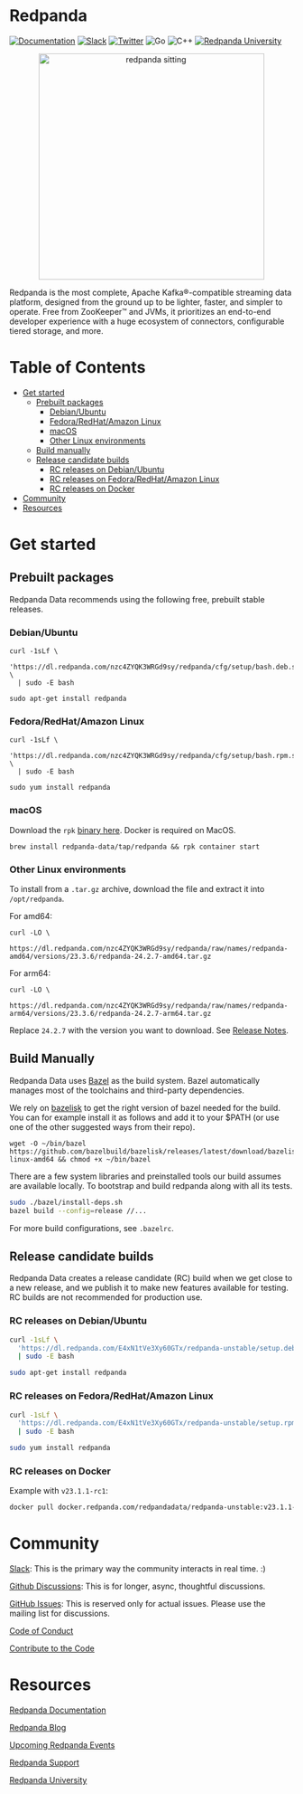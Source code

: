 # Redpanda

[![Documentation](https://img.shields.io/badge/documentation-black)](https://redpanda.com/documentation)
[![Slack](https://img.shields.io/badge/slack-purple)](https://redpanda.com/slack)
[![Twitter](https://img.shields.io/twitter/follow/redpandadata.svg?style=social&label=Follow)](https://twitter.com/intent/follow?screen_name=redpandadata)
![Go](https://github.com/redpanda-data/redpanda/workflows/Go/badge.svg)
![C++](https://github.com/redpanda-data/redpanda/workflows/build-test/badge.svg)
[![Redpanda University](https://img.shields.io/badge/Redpanda%20University-black)](https://university.redpanda.com/)
<p align="center">
<a href="https://redpanda.com/redpanda"><img src="docs/PANDA_sitting.png" alt="redpanda sitting" width="400"></a>
</p>

Redpanda is the most complete, Apache Kafka®-compatible streaming data platform, designed from the ground up to be lighter, faster, and simpler to operate. Free from ZooKeeper™ and JVMs, it prioritizes an end-to-end developer experience with a huge ecosystem of connectors, configurable tiered storage, and more.

# Table of Contents
- [Get started](#get-started)
  - [Prebuilt packages](#prebuilt-packages)
    - [Debian/Ubuntu](#debianubuntu)
    - [Fedora/RedHat/Amazon Linux](#fedoraredhatamazon-linux)
    - [macOS](#macos)
    - [Other Linux environments](#other-linux-environments)
  - [Build manually](#build-manually)
  - [Release candidate builds](#release-candidate-builds)
    - [RC releases on Debian/Ubuntu](#rc-releases-on-debianubuntu)
    - [RC releases on Fedora/RedHat/Amazon Linux](#rc-releases-on-fedoraredhatamazon-linux)
    - [RC releases on Docker](#rc-releases-on-docker)
- [Community](#community)
- [Resources](#resources)

# Get started

## Prebuilt packages

Redpanda Data recommends using the following free, prebuilt stable releases.

### Debian/Ubuntu

```
curl -1sLf \
  'https://dl.redpanda.com/nzc4ZYQK3WRGd9sy/redpanda/cfg/setup/bash.deb.sh' \
  | sudo -E bash

sudo apt-get install redpanda
```

### Fedora/RedHat/Amazon Linux

```
curl -1sLf \
  'https://dl.redpanda.com/nzc4ZYQK3WRGd9sy/redpanda/cfg/setup/bash.rpm.sh' \
  | sudo -E bash

sudo yum install redpanda
```

### macOS

Download the `rpk` [binary here](https://github.com/redpanda-data/redpanda/releases). Docker is required on MacOS.

```
brew install redpanda-data/tap/redpanda && rpk container start
```

### Other Linux environments

To install from a `.tar.gz` archive, download the file and extract it into `/opt/redpanda`.

For amd64:

```
curl -LO \
  https://dl.redpanda.com/nzc4ZYQK3WRGd9sy/redpanda/raw/names/redpanda-amd64/versions/23.3.6/redpanda-24.2.7-amd64.tar.gz
```

For arm64:

```
curl -LO \
  https://dl.redpanda.com/nzc4ZYQK3WRGd9sy/redpanda/raw/names/redpanda-arm64/versions/23.3.6/redpanda-24.2.7-arm64.tar.gz
```

Replace `24.2.7` with the version you want to download. See [Release Notes](https://github.com/redpanda-data/redpanda/releases).

## Build Manually

Redpanda Data uses [Bazel](https://bazel.build/) as the build system. Bazel automatically manages most of the toolchains and third-party dependencies.

We rely on [bazelisk](https://github.com/bazelbuild/bazelisk) to get the right
version of bazel needed for the build. You can for example install it as follows
and add it to your $PATH (or use one of the other suggested ways from their
repo).

```
wget -O ~/bin/bazel https://github.com/bazelbuild/bazelisk/releases/latest/download/bazelisk-linux-amd64 && chmod +x ~/bin/bazel
```

There are a few system libraries and preinstalled tools our build assumes are
available locally. To bootstrap and build redpanda along with all its tests.

```bash
sudo ./bazel/install-deps.sh
bazel build --config=release //...
```

For more build configurations, see `.bazelrc`.

## Release candidate builds

Redpanda Data creates a release candidate (RC) build when we get close to a new release, and we publish it to make new features available for testing.
RC builds are not recommended for production use.

### RC releases on Debian/Ubuntu

```bash
curl -1sLf \
  'https://dl.redpanda.com/E4xN1tVe3Xy60GTx/redpanda-unstable/setup.deb.sh' \
  | sudo -E bash

sudo apt-get install redpanda
```

### RC releases on Fedora/RedHat/Amazon Linux

```bash
curl -1sLf \
  'https://dl.redpanda.com/E4xN1tVe3Xy60GTx/redpanda-unstable/setup.rpm.sh' \
  | sudo -E bash

sudo yum install redpanda
```

### RC releases on Docker

Example with `v23.1.1-rc1`:

```bash
docker pull docker.redpanda.com/redpandadata/redpanda-unstable:v23.1.1-rc1
```

# Community

[Slack](https://redpanda.com/slack): This is the primary way the community interacts in real time. :)

[Github Discussions](https://github.com/redpanda-data/redpanda/discussions): This is for longer, async, thoughtful discussions.

[GitHub Issues](https://github.com/redpanda-data/redpanda/issues): This is reserved only for actual issues. Please use the mailing list for discussions.

[Code of Conduct](./CODE_OF_CONDUCT.md)

[Contribute to the Code](./CONTRIBUTING.md)

# Resources

[Redpanda Documentation](https://docs.redpanda.com/home/)

[Redpanda Blog](https://www.redpanda.com/blog)

[Upcoming Redpanda Events](https://www.redpanda.com/events)

[Redpanda Support](https://support.redpanda.com/)

[Redpanda University](https://university.redpanda.com/)